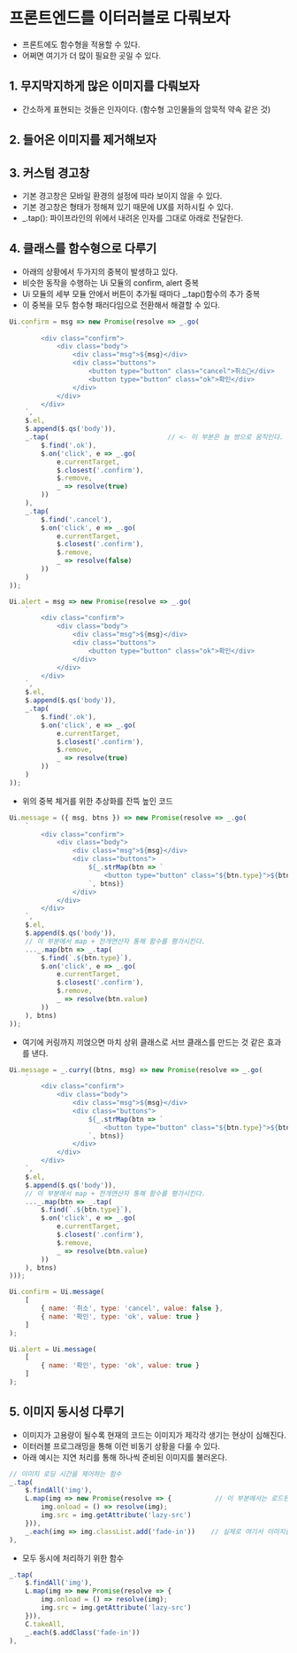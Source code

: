 # 프론트엔드를 이터러블로 다뤄보자
- 프론트에도 함수형을 적용할 수 있다.
- 어쩌면 여기가 더 많이 필요한 곳일 수 있다.

## 1. 무지막지하게 많은 이미지를 다뤄보자
- 간소하게 표현되는 것들은 인자이다. (함수형 고인물들의 암묵적 약속 같은 것)

## 2. 들어온 이미지를 제거해보자

## 3. 커스텀 경고창
- 기본 경고창은 모바일 환경의 설정에 따라 보이지 않을 수 있다.
- 기본 경고창은 형태가 정해져 있기 때문에 UX를 저하시킬 수 있다.
- _.tap(): 파이프라인의 위에서 내려온 인자를 그대로 아래로 전달한다.

## 4. 클래스를 함수형으로 다루기
- 아래의 상황에서 두가지의 중복이 발생하고 있다.
- 비슷한 동작을 수행하는 Ui 모듈의 confirm, alert 중복
- Ui 모듈의 세부 모듈 안에서 버튼이 추가될 때마다 _.tap()함수의 추가 중복
- 이 중복을 모두 함수형 패러다임으로 전환해서 해결할 수 있다.
```js
Ui.confirm = msg => new Promise(resolve => _.go(
    `
        <div class="confirm">
            <div class="body">
                <div class="msg">${msg}</div>
                <div class="buttons">
                    <button type="button" class="cancel">취소</div>        // <- 이 부분과
                    <button type="button" class="ok">확인</div>
                </div>
            </div>
        </div>
    `,
    $.el,
    $.append($.qs('body')),
    _.tap(                              // <- 이 부분은 늘 쌍으로 움직인다. 아래의 버튼도 마찬가지다.
        $.find('.ok'),
        $.on('click', e => _.go(
            e.currentTarget,
            $.closest('.confirm'),
            $.remove,
            _ => resolve(true)
        ))
    ),
    _.tap(
        $.find('.cancel'),
        $.on('click', e => _.go(
            e.currentTarget,
            $.closest('.confirm'),
            $.remove,
            _ => resolve(false)
        ))
    )
));

Ui.alert = msg => new Promise(resolve => _.go(
    `
        <div class="confirm">
            <div class="body">
                <div class="msg">${msg}</div>
                <div class="buttons">
                    <button type="button" class="ok">확인</div>
                </div>
            </div>
        </div>
    `,
    $.el,
    $.append($.qs('body')),
    _.tap(
        $.find('.ok'),
        $.on('click', e => _.go(
            e.currentTarget,
            $.closest('.confirm'),
            $.remove,
            _ => resolve(true)
        ))
    )
));
```

- 위의 중복 체거를 위한 추상화를 잔뜩 높인 코드
```js
Ui.message = ({ msg, btns }) => new Promise(resolve => _.go(
    `
        <div class="confirm">
            <div class="body">
                <div class="msg">${msg}</div>
                <div class="buttons">
                    ${_.strMap(btn => `
                        <button type="button" class="${btn.type}">${btn.name}</div>
                    `, btns)}
                </div>
            </div>
        </div>
    `,
    $.el,
    $.append($.qs('body')),
    // 이 부분에서 map + 전개연산자 통해 함수를 평가시킨다.
    ..._.map(btn => _.tap(
        $.find(`.${btn.type}`),
        $.on('click', e => _.go(
            e.currentTarget,
            $.closest('.confirm'),
            $.remove,
            _ => resolve(btn.value)
        ))
    ), btns)
));
```

- 여기에 커링까지 끼얹으면 마치 상위 클래스로 서브 클래스를 만드는 것 같은 효과를 낸다.
```js
Ui.message = _.curry((btns, msg) => new Promise(resolve => _.go(
    `
        <div class="confirm">
            <div class="body">
                <div class="msg">${msg}</div>
                <div class="buttons">
                    ${_.strMap(btn => `
                        <button type="button" class="${btn.type}">${btn.name}</div>
                    `, btns)}
                </div>
            </div>
        </div>
    `,
    $.el,
    $.append($.qs('body')),
    // 이 부분에서 map + 전개연산자 통해 함수를 평가시킨다.
    ..._.map(btn => _.tap(
        $.find(`.${btn.type}`),
        $.on('click', e => _.go(
            e.currentTarget,
            $.closest('.confirm'),
            $.remove,
            _ => resolve(btn.value)
        ))
    ), btns)
)));

Ui.confirm = Ui.message(
    [
        { name: '취소', type: 'cancel', value: false },
        { name: '확인', type: 'ok', value: true }
    ]
);

Ui.alert = Ui.message(
    [
        { name: '확인', type: 'ok', value: true }
    ]
);
```

## 5. 이미지 동시성 다루기
- 이미지가 고용량이 될수록 현재의 코드는 이미지가 제각각 생기는 현상이 심해진다.
- 이터러블 프로그래밍을 통해 이런 비동기 상황을 다룰 수 있다.
- 아래 예시는 지연 처리를 통해 하나씩 준비된 이미지를 불러온다.
```js
// 이미지 로딩 시간을 제어하는 함수
_.tap(
    $.findAll('img'),
    L.map(img => new Promise(resolve => {           // 이 부분에서는 로드된 이미지를 준비만 한다.
        img.onload = () => resolve(img);
        img.src = img.getAttribute('lazy-src')
    })),
    _.each(img => img.classList.add('fade-in'))    // 실제로 여기서 이미지를 불러옴
),
```

- 모두 동시에 처리하기 위한 함수
```js
_.tap(
    $.findAll('img'),
    L.map(img => new Promise(resolve => {
        img.onload = () => resolve(img);
        img.src = img.getAttribute('lazy-src')
    })),
    C.takeAll,
    _.each($.addClass('fade-in'))
),
```
